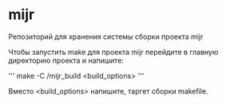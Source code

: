 # mijr
Репозиторий для хранения системы сборки проекта mijr

Чтобы запустить make для проекта mijr перейдите в главную директорию проекта и напишите:

'''
make -C /mijr_build <build_options>
'''

Вместо <build_options> напишите, таргет сборки makefile.
